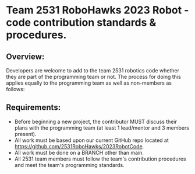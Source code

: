 # Team 2531 RoboHawks 2023 Robot - code contribution standards & procedures.

## Overview:
Developers are welcome to add to the team 2531 robotics code whether they are part of the programming team or not. The process for doing this applies equally to the programming team as well as non-members as follows:

## Requirements:
- Before beginning a new project, the contributor MUST discuss their plans with the programming team (at least 1 lead/mentor and 3 members present). 
- All work must be based upon our current GitHub repo located at https://github.com/2531RoboHawks/2023RobotCode.
- All work must be done on a BRANCH other than main.
- All 2531 team members must follow the team's contribution procedures and meet the team's programming standards.
